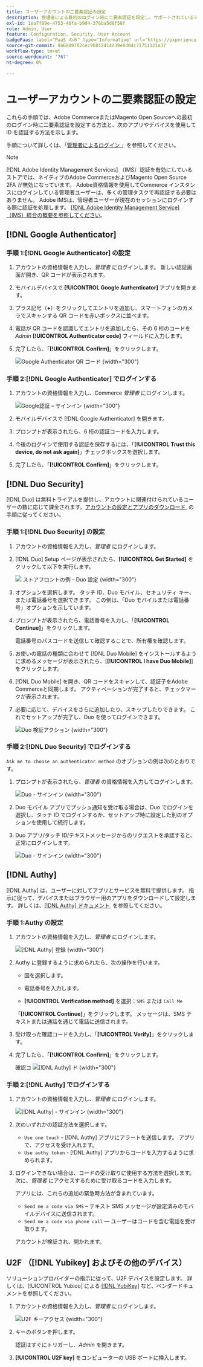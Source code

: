 ```yaml
---
title: ユーザーアカウントの二要素認証の設定
description: 管理者による最初のログイン時に二要素認証を設定し、サポートされているデバイスアプリを使用して ID を認証する方法を説明します。
exl-id: 1ea7f09e-4753-40fa-b9d4-376ba5d8f58f
role: Admin, User
feature: Configuration, Security, User Account
badgePaas: label="PaaS のみ" type="Informative" url="https://experienceleague.adobe.com/ja/docs/commerce/user-guides/product-solutions" tooltip="Adobe Commerce on Cloud プロジェクト（Adobeが管理する PaaS インフラストラクチャ）およびオンプレミスプロジェクトにのみ適用されます。"
source-git-commit: 9a68d9702cec9b812414d39e8d04c71751121a37
workflow-type: tm+mt
source-wordcount: '767'
ht-degree: 0%

---
```


# ユーザーアカウントの二要素認証の設定

これらの手順では、Adobe CommerceまたはMagento Open Sourceへの最初のログイン時に二要素認証を設定する方法と、次のアプリやデバイスを使用して ID を認証する方法を示します。

手順について詳しくは、「[&#x200B; 管理者によるログイン &#x200B;](../getting-started/admin-signin.md)」を参照してください。

>[!NOTE]
>
>[!DNL Adobe Identity Management Services] （IMS）認証を有効にしているストアでは、ネイティブのAdobe CommerceおよびMagento Open Source 2FA が無効になっています。 Adobe資格情報を使用してCommerce インスタンスにログインしている管理者ユーザーは、多くの管理タスクで再認証する必要はありません。 Adobe IMSは、管理者ユーザーが現在のセッションにログインする際に認証を処理します。 [[!DNL Adobe Identity Management Service]  （IMS）統合の概要を参照してください &#x200B;](../getting-started/adobe-ims-integration-overview.md)。

## [!DNL Google Authenticator]

### 手順 1:[!DNL Google Authenticator] の設定

1. アカウントの資格情報を入力し、_管理者_ にログインします。 新しい認証画面が開き、QR コードが表示されます。

1. モバイルデバイスで **[!UICONTROL Google Authenticator]** アプリを開きます。

1. プラス記号（**+**）をクリックしてエントリを追加し、スマートフォンのカメラでスキャンする QR コードを赤いボックスに並べます。

1. 電話が QR コードを認識してエントリを追加したら、その 6 桁のコードを _Admin_ **[!UICONTROL Authenticator code]** フィールドに入力します。

1. 完了したら、「**[!UICONTROL Confirm]**」をクリックします。

   ![Google Authenticator QR コード &#x200B;](./assets/storefront-2fa-google-qrcode.png){width="300"}

### 手順 2:[!DNL Google Authenticator] でログインする

1. アカウントの資格情報を入力し、Commerce _管理者_ にログインします。

   ![Google認証 – サインイン &#x200B;](./assets/storefront-2fa-google-code.png){width="300"}

1. モバイルデバイスで [!DNL Google Authenticator] を開きます。

1. プロンプトが表示されたら、6 桁の認証コードを入力します。

1. 今後のログインで使用する認証を保存するには、「**[!UICONTROL Trust this device, do not ask again]**」チェックボックスを選択します。

1. 完了したら、「**[!UICONTROL Confirm]**」をクリックします。

## [!DNL Duo Security]

[!DNL Duo] は無料トライアルを提供し、アカウントに関連付けられているユーザーの数に応じて課金されます。 [&#x200B; アカウントの設定とアプリのダウンロード &#x200B;](https://duo.com/product/multi-factor-authentication-mfa/duo-mobile-app) の手順に従ってください。

### 手順 1:[!DNL Duo Security] の設定

1. アカウントの資格情報を入力し、_管理者_ にログインします。

1. [!DNL Duo] Setup ページが表示されたら、**[!UICONTROL Get Started]** をクリックして以下を実行します。

   ![&#x200B; ストアフロントの例 – Duo 設定 &#x200B;](./assets/storefront-2fa-duo-setup-options.png){width="300"}

1. オプションを選択します。 タッチ ID、Duo モバイル、セキュリティ キー、または電話番号を選択できます。 この例は、「Duo モバイルまたは電話番号」オプションを示しています。

1. プロンプトが表示されたら、電話番号を入力し、「**[!UICONTROL Continue]**」をクリックします。

   電話番号のパスコードを送信して確認することで、所有権を確認します。

1. お使いの電話の種類に合わせて [!DNL Duo Mobile] をインストールするように求めるメッセージが表示されたら、[**[!UICONTROL I have Duo Mobile]**] をクリックします。

1. [!DNL Duo Mobile] を開き、QR コードをスキャンして、認証子をAdobe Commerceと同期します。 アクティベーションが完了すると、チェックマークが表示されます。

1. 必要に応じて、デバイスをさらに追加したり、スキップしたりできます。 これでセットアップが完了し、Duo を使ってログインできます。

   ![Duo 検証アクション &#x200B;](./assets/storefront-2fa-duo-setup-complete.png){width="300"}

### 手順 2:[!DNL Duo Security] でログインする

`Ask me to choose an authenticator method` のオプションの例は次のとおりです。

1. プロンプトが表示されたら、_管理者_ の資格情報を入力してログインします。

   ![Duo - サインイン &#x200B;](./assets/storefront-2fa-duo-auth.png){width="300"}

1. Duo モバイル アプリでプッシュ通知を受け取る場合は、Duo でログインを選択し、タッチ ID でログインするか、セットアップ時に設定した別のオプションを使用して続行します。

1. Duo アプリ/タッチ ID/テキストメッセージからのリクエストを承認すると、正常にログインします。

   ![Duo - サインイン &#x200B;](./assets/storefront-2fa-duo-success.png){width="300"}

## [!DNL Authy]

[!DNL Authy] は、ユーザーに対してアプリとサービスを無料で提供します。 指示に従って、デバイスまたはブラウザー用のアプリをダウンロードして設定します。 詳しくは、[[!DNL Authy]  ドキュメント &#x200B;](https://authy.com/features/setup/) を参照してください。

### 手順 1:Authy の設定

1. アカウントの資格情報を入力し、_管理者_ にログインします。

   ![[!DNL Authy] 登録 &#x200B;](./assets/storefront-2fa-authy-auth.png){width="300"}

1. Authy に登録するように求められたら、次の操作を行います。

   - 国を選択します。

   - 電話番号を入力します。

   - **[!UICONTROL Verification method]** を選択：`SMS` または `Call Me`

   「**[!UICONTROL Continue]**」をクリックします。 メッセージは、SMS テキストまたは通話を通じて電話に送信されます。

1. 受け取った確認コードを入力し、「**[!UICONTROL Verify]**」をクリックします。

1. 完了したら、「**[!UICONTROL Confirm]**」をクリックします。

   確認コ ![[!DNL Authy] ド &#x200B;](./assets/storefront-2fa-authy-verify.png){width="300"}

### 手順 2:[!DNL Authy] でログインする

1. アカウントの資格情報を入力し、_管理者_ にログインします。

   ![[!DNL Authy] - サインイン &#x200B;](./assets/storefront-2fa-authy-access.png){width="300"}

1. 次のいずれかの認証方法を選択します。

   - `Use one touch` - [!DNL Authy] アプリにアラートを送信します。 アプリで、アクセスを受け入れます。
   - `Use authy token` - [!DNL Authy] アプリからコードを入力するように求められます。

1. ログインできない場合は、コードの受け取りに使用する方法を選択します。 次に、_管理者_ にアクセスするために受け取るコードを入力します。

   アプリには、これらの追加の緊急時方法が含まれています。

   - `Send me a code via SMS` – テキスト SMS メッセージが設定済みのモバイルデバイスに送信されます。
   - `Send me a code via phone call` — ユーザーはコードを含む電話を受け取ります。

   アカウントが検証され、開かれます。

## U2F （[!DNL Yubikey] およびその他のデバイス）

ソリューションプロバイダーの指示に従って、U2F デバイスを設定します。 詳しくは、[!UICONTROL Yubico] による [[!DNL YubiKey]](https://support.yubico.com/hc/en-us/articles/360013790339-Getting-Started-with-Your-YubiKey) など、ベンダードキュメントを参照してください。

1. アカウントの資格情報を入力し、_管理者_ にログインします。

   ![U2F キーアクセス &#x200B;](./assets/storefront-2fa-u2f.png){width="300"}

1. キーのボタンを押します。

   認証はすぐにトリガーし、_Admin_ を開きます。

1. **[!UICONTROL U2F key]** をコンピューターの USB ポートに挿入します。
